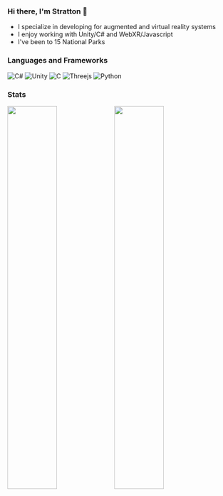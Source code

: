 ### Hi there, I'm Stratton 👋
- I specialize in developing for augmented and virtual reality systems
- I enjoy working with Unity/C# and WebXR/Javascript
- I've been to 15 National Parks

### Languages and Frameworks
![C#](https://img.shields.io/badge/c%23-%23239120.svg?style=for-the-badge&logo=c-sharp&logoColor=white)
![Unity](https://img.shields.io/badge/unity-%23000000.svg?style=for-the-badge&logo=unity&logoColor=white)
![C](https://img.shields.io/badge/c-%2300599C.svg?style=for-the-badge&logo=c&logoColor=white)
![Threejs](https://img.shields.io/badge/threejs-black?style=for-the-badge&logo=three.js&logoColor=white)
![Python](https://img.shields.io/badge/python-3670A0?style=for-the-badge&logo=python&logoColor=ffdd54)

### Stats
<img align="left" width="47%" src="https://github-readme-stats.vercel.app/api/top-langs/?username=szbrooks2017&langs_count=6&layout=compact&title_color=abd200&text_color=68b587&bg_color=0a0f0b" />
<img align="left" width="47%" src="https://github-readme-stats.vercel.app/api?username=szbrooks2017&show_icons=true&theme=merko" />

